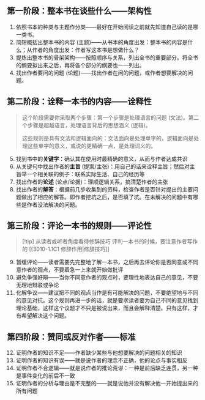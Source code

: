 ## 第一阶段：整本书在谈些什么——架构性

1. 依照书本的种类与主题作分类——最好在开始阅读之前就先知道自己读的是哪一类书。
2. 简短概括出整本书的内容 (主题)——从书本的角度出发：整本书的内容是什么；从作者的角度出发：作者写这本书是想做什么？
3. 提炼出整本书的骨架架构——按照顺序与关系，列出全书的重要部分。将全书的纲要拟出来之后，再将各个部分的纲要也一一列出。
4. 找出作者要问的问题 (论题)——找出作者在问的问题，或作者想要解决的问题。

## 第二阶段：诠释一本书的内容——诠释性

> 这个阶段需要你采取两个步骤：第一个步骤是处理语言的问题 (文法)。第二个步骤是超越语言，处理语言背后的思想涵义 (逻辑)。
>
> 这些规则是具有文法和逻辑面向的：文法面向是处理单字的，逻辑面向是处理这些单字的意义，或说的更精确一点，是处理词义的。

5. 找到书中的**关键字**：确认其在使用时最精确的意义，从而与作者达成共识
6. 从关键句中找出作者的**主旨** (提案/主张)：用自己的话来诠释主旨；然后对主旨举一个相关联的例子：联系实际生活、自己的经历等
7. 找出作者的**论述** (论点/论据)：理顺逻辑关系，搞清楚作者的主张
8. 找出作者的**解答**：根据前几步收集到的资料，检查作者是否针对提出的主要问题做出了相应的解答。即作者挖坑之后，是否填了坑。在未解决的问题中有哪些是作者没法解决的问题。

## 第三阶段：评论一本书的规则——评论性

> [!tip] 从读者或听者角度看待修辞技巧
> 评判一本书的时候，要注意作者写作的 [[3010-1.1C1 修辞作用|修辞技巧]]

9. 暂缓评论——读者需要先完整地了解一本书，之后再去评论你是否同意或不同意作者的观点，不要着急一上来就开始做批评
10. 避免争强好辩——当你不同意作者的观点时，要理性地表达自己的意见，不要无理地辩驳或争论
11. 化解争议——建议把不同的观点当作是有可能解决的问题，不要绝望地与不同的意见对抗。这个规则再进一步的话，就是要求读者要为自己不同的意见找到理论基础，这样这个议题才不只是被说出来，而且会解释清楚。只有这样，才有希望解决这个问题。

## 第四阶段：赞同或反对作者——标准

12. 证明作者的知识不足——作者缺少某些与他想要解决的问题相关的知识
13. 证明作者的知识有误——就是说作者的理念不正确，他的论点与事实相反
14. 证明作者不合逻辑——就是说作者的推论荒谬：一种是前后缺乏连贯，另一种是事件变化的前后不一致
15. 证明作者的分析与理由是不完整的——就是说他并没有解决他一开始提出来的所有问题
